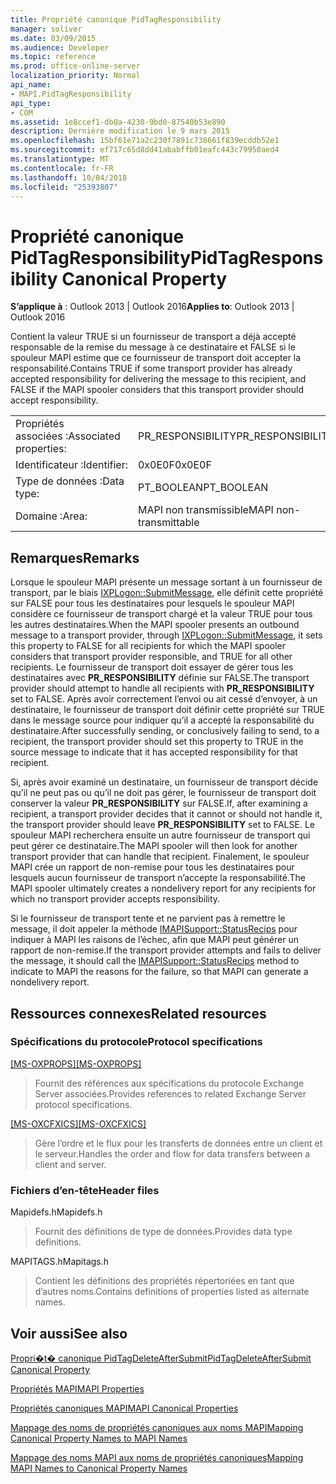 ```yaml
---
title: Propriété canonique PidTagResponsibility
manager: soliver
ms.date: 03/09/2015
ms.audience: Developer
ms.topic: reference
ms.prod: office-online-server
localization_priority: Normal
api_name:
- MAPI.PidTagResponsibility
api_type:
- COM
ms.assetid: 1e8ccef1-db0a-4230-9bd0-87540b53e890
description: Dernière modification le 9 mars 2015
ms.openlocfilehash: 15bf61e71a2c230f7891c738661f839ecddb52e1
ms.sourcegitcommit: ef717c65d8dd41ababffb01eafc443c79950aed4
ms.translationtype: MT
ms.contentlocale: fr-FR
ms.lasthandoff: 10/04/2018
ms.locfileid: "25393807"
---
```

# <a name="pidtagresponsibility-canonical-property"></a><span data-ttu-id="1cc0c-103">Propriété canonique PidTagResponsibility</span><span class="sxs-lookup"><span data-stu-id="1cc0c-103">PidTagResponsibility Canonical Property</span></span>

  
  
<span data-ttu-id="1cc0c-104">**S’applique à** : Outlook 2013 | Outlook 2016</span><span class="sxs-lookup"><span data-stu-id="1cc0c-104">**Applies to**: Outlook 2013 | Outlook 2016</span></span> 
  
<span data-ttu-id="1cc0c-105">Contient la valeur TRUE si un fournisseur de transport a déjà accepté responsable de la remise du message à ce destinataire et FALSE si le spouleur MAPI estime que ce fournisseur de transport doit accepter la responsabilité.</span><span class="sxs-lookup"><span data-stu-id="1cc0c-105">Contains TRUE if some transport provider has already accepted responsibility for delivering the message to this recipient, and FALSE if the MAPI spooler considers that this transport provider should accept responsibility.</span></span>
  
|||
|:-----|:-----|
|<span data-ttu-id="1cc0c-106">Propriétés associées :</span><span class="sxs-lookup"><span data-stu-id="1cc0c-106">Associated properties:</span></span>  <br/> |<span data-ttu-id="1cc0c-107">PR_RESPONSIBILITY</span><span class="sxs-lookup"><span data-stu-id="1cc0c-107">PR_RESPONSIBILITY</span></span>  <br/> |
|<span data-ttu-id="1cc0c-108">Identificateur :</span><span class="sxs-lookup"><span data-stu-id="1cc0c-108">Identifier:</span></span>  <br/> |<span data-ttu-id="1cc0c-109">0x0E0F</span><span class="sxs-lookup"><span data-stu-id="1cc0c-109">0x0E0F</span></span>  <br/> |
|<span data-ttu-id="1cc0c-110">Type de données :</span><span class="sxs-lookup"><span data-stu-id="1cc0c-110">Data type:</span></span>  <br/> |<span data-ttu-id="1cc0c-111">PT_BOOLEAN</span><span class="sxs-lookup"><span data-stu-id="1cc0c-111">PT_BOOLEAN</span></span>  <br/> |
|<span data-ttu-id="1cc0c-112">Domaine :</span><span class="sxs-lookup"><span data-stu-id="1cc0c-112">Area:</span></span>  <br/> |<span data-ttu-id="1cc0c-113">MAPI non transmissible</span><span class="sxs-lookup"><span data-stu-id="1cc0c-113">MAPI non-transmittable</span></span>  <br/> |
   
## <a name="remarks"></a><span data-ttu-id="1cc0c-114">Remarques</span><span class="sxs-lookup"><span data-stu-id="1cc0c-114">Remarks</span></span>

<span data-ttu-id="1cc0c-115">Lorsque le spouleur MAPI présente un message sortant à un fournisseur de transport, par le biais [IXPLogon::SubmitMessage](ixplogon-submitmessage.md), elle définit cette propriété sur FALSE pour tous les destinataires pour lesquels le spouleur MAPI considère ce fournisseur de transport chargé et la valeur TRUE pour tous les autres destinataires.</span><span class="sxs-lookup"><span data-stu-id="1cc0c-115">When the MAPI spooler presents an outbound message to a transport provider, through [IXPLogon::SubmitMessage](ixplogon-submitmessage.md), it sets this property to FALSE for all recipients for which the MAPI spooler considers that transport provider responsible, and TRUE for all other recipients.</span></span> <span data-ttu-id="1cc0c-116">Le fournisseur de transport doit essayer de gérer tous les destinataires avec **PR_RESPONSIBILITY** définie sur FALSE.</span><span class="sxs-lookup"><span data-stu-id="1cc0c-116">The transport provider should attempt to handle all recipients with **PR_RESPONSIBILITY** set to FALSE.</span></span> <span data-ttu-id="1cc0c-117">Après avoir correctement l’envoi ou ait cessé d’envoyer, à un destinataire, le fournisseur de transport doit définir cette propriété sur TRUE dans le message source pour indiquer qu’il a accepté la responsabilité du destinataire.</span><span class="sxs-lookup"><span data-stu-id="1cc0c-117">After successfully sending, or conclusively failing to send, to a recipient, the transport provider should set this property to TRUE in the source message to indicate that it has accepted responsibility for that recipient.</span></span> 
  
<span data-ttu-id="1cc0c-118">Si, après avoir examiné un destinataire, un fournisseur de transport décide qu’il ne peut pas ou qu’il ne doit pas gérer, le fournisseur de transport doit conserver la valeur **PR_RESPONSIBILITY** sur FALSE.</span><span class="sxs-lookup"><span data-stu-id="1cc0c-118">If, after examining a recipient, a transport provider decides that it cannot or should not handle it, the transport provider should leave **PR_RESPONSIBILITY** set to FALSE.</span></span> <span data-ttu-id="1cc0c-119">Le spouleur MAPI recherchera ensuite un autre fournisseur de transport qui peut gérer ce destinataire.</span><span class="sxs-lookup"><span data-stu-id="1cc0c-119">The MAPI spooler will then look for another transport provider that can handle that recipient.</span></span> <span data-ttu-id="1cc0c-120">Finalement, le spouleur MAPI crée un rapport de non-remise pour tous les destinataires pour lesquels aucun fournisseur de transport n’accepte la responsabilité.</span><span class="sxs-lookup"><span data-stu-id="1cc0c-120">The MAPI spooler ultimately creates a nondelivery report for any recipients for which no transport provider accepts responsibility.</span></span> 
  
<span data-ttu-id="1cc0c-121">Si le fournisseur de transport tente et ne parvient pas à remettre le message, il doit appeler la méthode [IMAPISupport::StatusRecips](imapisupport-statusrecips.md) pour indiquer à MAPI les raisons de l’échec, afin que MAPI peut générer un rapport de non-remise.</span><span class="sxs-lookup"><span data-stu-id="1cc0c-121">If the transport provider attempts and fails to deliver the message, it should call the [IMAPISupport::StatusRecips](imapisupport-statusrecips.md) method to indicate to MAPI the reasons for the failure, so that MAPI can generate a nondelivery report.</span></span> 
  
## <a name="related-resources"></a><span data-ttu-id="1cc0c-122">Ressources connexes</span><span class="sxs-lookup"><span data-stu-id="1cc0c-122">Related resources</span></span>

### <a name="protocol-specifications"></a><span data-ttu-id="1cc0c-123">Spécifications du protocole</span><span class="sxs-lookup"><span data-stu-id="1cc0c-123">Protocol specifications</span></span>

<span data-ttu-id="1cc0c-124">[[MS-OXPROPS]](https://msdn.microsoft.com/library/f6ab1613-aefe-447d-a49c-18217230b148%28Office.15%29.aspx)</span><span class="sxs-lookup"><span data-stu-id="1cc0c-124">[[MS-OXPROPS]](https://msdn.microsoft.com/library/f6ab1613-aefe-447d-a49c-18217230b148%28Office.15%29.aspx)</span></span>
  
> <span data-ttu-id="1cc0c-125">Fournit des références aux spécifications du protocole Exchange Server associées.</span><span class="sxs-lookup"><span data-stu-id="1cc0c-125">Provides references to related Exchange Server protocol specifications.</span></span>
    
<span data-ttu-id="1cc0c-126">[[MS-OXCFXICS]](https://msdn.microsoft.com/library/b9752f3d-d50d-44b8-9e6b-608a117c8532%28Office.15%29.aspx)</span><span class="sxs-lookup"><span data-stu-id="1cc0c-126">[[MS-OXCFXICS]](https://msdn.microsoft.com/library/b9752f3d-d50d-44b8-9e6b-608a117c8532%28Office.15%29.aspx)</span></span>
  
> <span data-ttu-id="1cc0c-127">Gère l’ordre et le flux pour les transferts de données entre un client et le serveur.</span><span class="sxs-lookup"><span data-stu-id="1cc0c-127">Handles the order and flow for data transfers between a client and server.</span></span>
    
### <a name="header-files"></a><span data-ttu-id="1cc0c-128">Fichiers d’en-tête</span><span class="sxs-lookup"><span data-stu-id="1cc0c-128">Header files</span></span>

<span data-ttu-id="1cc0c-129">Mapidefs.h</span><span class="sxs-lookup"><span data-stu-id="1cc0c-129">Mapidefs.h</span></span>
  
> <span data-ttu-id="1cc0c-130">Fournit des définitions de type de données.</span><span class="sxs-lookup"><span data-stu-id="1cc0c-130">Provides data type definitions.</span></span>
    
<span data-ttu-id="1cc0c-131">MAPITAGS.h</span><span class="sxs-lookup"><span data-stu-id="1cc0c-131">Mapitags.h</span></span>
  
> <span data-ttu-id="1cc0c-132">Contient les définitions des propriétés répertoriées en tant que d’autres noms.</span><span class="sxs-lookup"><span data-stu-id="1cc0c-132">Contains definitions of properties listed as alternate names.</span></span>
    
## <a name="see-also"></a><span data-ttu-id="1cc0c-133">Voir aussi</span><span class="sxs-lookup"><span data-stu-id="1cc0c-133">See also</span></span>



[<span data-ttu-id="1cc0c-134">Propri�t� canonique PidTagDeleteAfterSubmit</span><span class="sxs-lookup"><span data-stu-id="1cc0c-134">PidTagDeleteAfterSubmit Canonical Property</span></span>](pidtagdeleteaftersubmit-canonical-property.md)


[<span data-ttu-id="1cc0c-135">Propriétés MAPI</span><span class="sxs-lookup"><span data-stu-id="1cc0c-135">MAPI Properties</span></span>](mapi-properties.md)
  
[<span data-ttu-id="1cc0c-136">Propriétés canoniques MAPI</span><span class="sxs-lookup"><span data-stu-id="1cc0c-136">MAPI Canonical Properties</span></span>](mapi-canonical-properties.md)
  
[<span data-ttu-id="1cc0c-137">Mappage des noms de propriétés canoniques aux noms MAPI</span><span class="sxs-lookup"><span data-stu-id="1cc0c-137">Mapping Canonical Property Names to MAPI Names</span></span>](mapping-canonical-property-names-to-mapi-names.md)
  
[<span data-ttu-id="1cc0c-138">Mappage des noms MAPI aux noms de propriétés canoniques</span><span class="sxs-lookup"><span data-stu-id="1cc0c-138">Mapping MAPI Names to Canonical Property Names</span></span>](mapping-mapi-names-to-canonical-property-names.md)

